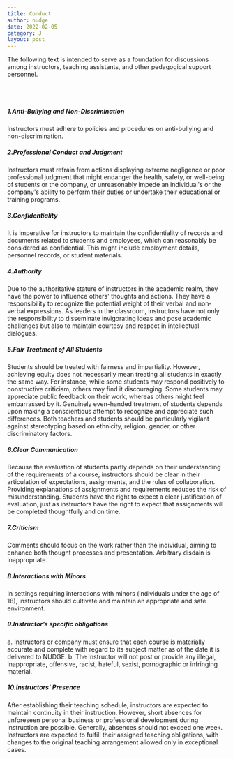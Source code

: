 ```yaml
---
title: Conduct
author: nudge
date: 2022-02-05
category: J
layout: post
---
```

The following text is intended to serve as a foundation for discussions among instructors, teaching assistants, and other pedagogical support personnel.

<br>
<br>

##### 1.Anti-Bullying and Non-Discrimination
Instructors must adhere to policies and procedures on anti-bullying and non-discrimination.
<br>
##### 2.Professional Conduct and Judgment
Instructors must refrain from actions displaying extreme negligence or poor professional judgment that might endanger the health, safety, or well-being of students or the company, or unreasonably impede an individual's or the company's ability to perform their duties or undertake their educational or training programs.
<br>
##### 3.Confidentiality
It is imperative for instructors to maintain the confidentiality of records and documents related to students and employees, which can reasonably be considered as confidential. This might include employment details, personnel records, or student materials.
<br>
##### 4.Authority
Due to the authoritative stature of instructors in the academic realm, they have the power to influence others' thoughts and actions. They have a responsibility to recognize the potential weight of their verbal and non-verbal expressions. As leaders in the classroom, instructors have not only the responsibility to disseminate invigorating ideas and pose academic challenges but also to maintain courtesy and respect in intellectual dialogues.
<br>
##### 5.Fair Treatment of All Students
Students should be treated with fairness and impartiality. However, achieving equity does not necessarily mean treating all students in exactly the same way. For instance, while some students may respond positively to constructive criticism, others may find it discouraging. Some students may appreciate public feedback on their work, whereas others might feel embarrassed by it. Genuinely even-handed treatment of students depends upon making a conscientious attempt to recognize and appreciate such differences. Both teachers and students should be particularly vigilant against stereotyping based on ethnicity, religion, gender, or other discriminatory factors.
<br>
##### 6.Clear Communication
Because the evaluation of students partly depends on their understanding of the requirements of a course, instructors should be clear in their articulation of expectations, assignments, and the rules of collaboration. Providing explanations of assignments and requirements reduces the risk of misunderstanding. Students have the right to expect a clear justification of evaluation, just as instructors have the right to expect that assignments will be completed thoughtfully and on time.
<br>

##### 7.Criticism
Comments should focus on the work rather than the individual, aiming to enhance both thought processes and presentation.  Arbitrary disdain is inappropriate.
<br>

##### 8.Interactions with Minors
In settings requiring interactions with minors (individuals under the age of 18), instructors should cultivate and maintain an appropriate and safe environment.
<br>

##### 9.Instructor’s specific obligations
a. Instructors or company must ensure that each course is materially accurate and complete with regard to its subject matter as of the date it is delivered to NUDGE.
b. The Instructor will not post or provide any illegal, inappropriate, offensive, racist, hateful, sexist, pornographic or infringing material.
<br>

##### 10.Instructors' Presence
After establishing their teaching schedule, instructors are expected to maintain continuity in their instruction. However, short absences for unforeseen personal business or professional development during instruction are possible. Generally, absences  should not exceed one week. Instructors are expected to fulfill their assigned teaching obligations, with changes to the original teaching arrangement allowed only in exceptional cases.

<br>
<br>
